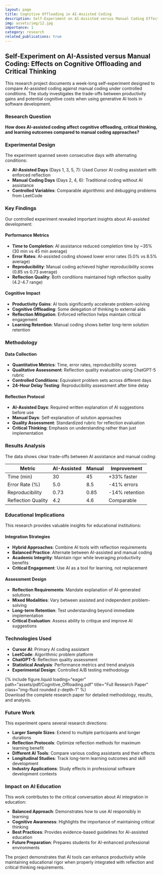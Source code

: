 ```yaml
---
layout: page
title: Cognitive Offloading in AI-Assisted Coding
description: Self-Experiment on AI-Assisted versus Manual Coding Effects
img: assets/img/12.jpg
importance: 1
category: research
related_publications: true
---
```


## Self-Experiment on AI-Assisted versus Manual Coding: Effects on Cognitive Offloading and Critical Thinking

This research project documents a week-long self-experiment designed to compare AI-assisted coding against manual coding under controlled conditions. The study investigates the trade-offs between productivity gains and potential cognitive costs when using generative AI tools in software development.

### Research Question

**How does AI-assisted coding affect cognitive offloading, critical thinking, and learning outcomes compared to manual coding approaches?**

### Experimental Design

The experiment spanned seven consecutive days with alternating conditions:
- **AI-Assisted Days** (Days 1, 3, 5, 7): Used Cursor AI coding assistant with enforced reflection
- **Manual Coding Days** (Days 2, 4, 6): Traditional coding without AI assistance
- **Controlled Variables**: Comparable algorithmic and debugging problems from LeetCode

### Key Findings

Our controlled experiment revealed important insights about AI-assisted development:

#### Performance Metrics
- **Time to Completion**: AI assistance reduced completion time by ~35% (30 min vs 45 min average)
- **Error Rates**: AI-assisted coding showed lower error rates (5.0% vs 8.5% average)
- **Reproducibility**: Manual coding achieved higher reproducibility scores (0.85 vs 0.73 average)
- **Reflection Quality**: Both conditions maintained high reflection quality (4.2-4.7 range)

#### Cognitive Impact
- **Productivity Gains**: AI tools significantly accelerate problem-solving
- **Cognitive Offloading**: Some delegation of thinking to external aids
- **Reflection Mitigation**: Enforced reflection helps maintain critical engagement
- **Learning Retention**: Manual coding shows better long-term solution retention

### Methodology

#### Data Collection
- **Quantitative Metrics**: Time, error rates, reproducibility scores
- **Qualitative Assessment**: Reflection quality evaluation using ChatGPT-5 rubric
- **Controlled Conditions**: Equivalent problem sets across different days
- **24-Hour Delay Testing**: Reproducibility assessment after time delay

#### Reflection Protocol
- **AI-Assisted Days**: Required written explanation of AI suggestions before use
- **Manual Days**: Self-explanation of solution approaches
- **Quality Assessment**: Standardized rubric for reflection evaluation
- **Critical Thinking**: Emphasis on understanding rather than just implementation

### Results Analysis

The data shows clear trade-offs between AI assistance and manual coding:

| Metric | AI-Assisted | Manual | Improvement |
|--------|-------------|---------|-------------|
| Time (min) | 30 | 45 | +33% faster |
| Error Rate (%) | 5.0 | 8.5 | -41% errors |
| Reproducibility | 0.73 | 0.85 | -14% retention |
| Reflection Quality | 4.2 | 4.6 | Comparable |

### Educational Implications

This research provides valuable insights for educational institutions:

#### Integration Strategies
- **Hybrid Approaches**: Combine AI tools with reflection requirements
- **Balanced Practice**: Alternate between AI-assisted and manual coding
- **Academic Integrity**: Maintain rigor while leveraging productivity benefits
- **Critical Engagement**: Use AI as a tool for learning, not replacement

#### Assessment Design
- **Reflection Requirements**: Mandate explanation of AI-generated solutions
- **Mixed Modalities**: Vary between assisted and independent problem-solving
- **Long-term Retention**: Test understanding beyond immediate implementation
- **Critical Evaluation**: Assess ability to critique and improve AI suggestions

### Technologies Used

- **Cursor AI**: Primary AI coding assistant
- **LeetCode**: Algorithmic problem platform
- **ChatGPT-5**: Reflection quality assessment
- **Statistical Analysis**: Performance metrics and trend analysis
- **Experimental Design**: Controlled A/B testing methodology

<div class="row">
    <div class="col-sm mt-3 mt-md-0">
        {% include figure.liquid loading="eager" path="assets/pdf/Cognitive_Offloading.pdf" title="Full Research Paper" class="img-fluid rounded z-depth-1" %}
    </div>
</div>
<div class="caption">
    Download the complete research paper for detailed methodology, results, and analysis.
</div>

### Future Work

This experiment opens several research directions:
- **Larger Sample Sizes**: Extend to multiple participants and longer durations
- **Reflection Protocols**: Optimize reflection methods for maximum learning benefit
- **Different AI Tools**: Compare various coding assistants and their effects
- **Longitudinal Studies**: Track long-term learning outcomes and skill development
- **Industry Applications**: Study effects in professional software development contexts

### Impact on AI Education

This work contributes to the critical conversation about AI integration in education:
- **Balanced Approach**: Demonstrates how to use AI responsibly in learning
- **Cognitive Awareness**: Highlights the importance of maintaining critical thinking
- **Best Practices**: Provides evidence-based guidelines for AI-assisted education
- **Future Preparation**: Prepares students for AI-enhanced professional environments

The project demonstrates that AI tools can enhance productivity while maintaining educational rigor when properly integrated with reflection and critical thinking requirements.
